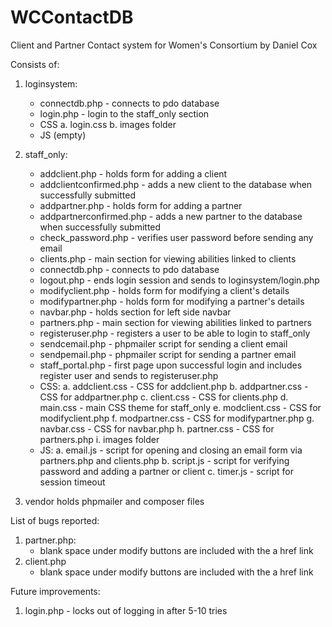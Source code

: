 # WCContactDB

Client and Partner Contact system for Women's Consortium by Daniel Cox

Consists of:

1. loginsystem:
    - connectdb.php - connects to pdo database
    - login.php - login to the staff_only section
    - CSS
        a. login.css
        b. images folder
    - JS (empty)

2. staff_only:
    - addclient.php - holds form for adding a client
    - addclientconfirmed.php - adds a new client to the database when successfully submitted
    - addpartner.php - holds form for adding a partner
    - addpartnerconfirmed.php - adds a new partner to the database when successfully submitted
    - check_password.php - verifies user password before sending any email
    - clients.php - main section for viewing abilities linked to clients
    - connectdb.php - connects to pdo database
    - logout.php - ends login session and sends to loginsystem/login.php
    - modifyclient.php - holds form for modifying a client's details
    - modifypartner.php - holds form for modifying a partner's details
    - navbar.php - holds section for left side navbar
    - partners.php - main section for viewing abilities linked to partners
    - registeruser.php - registers a user to be able to login to staff_only
    - sendcemail.php - phpmailer script for sending a client email
    - sendpemail.php - phpmailer script for sending a partner email
    - staff_portal.php - first page upon successful login and includes register user and sends to registeruser.php
    - CSS:
        a. addclient.css - CSS for addclient.php
        b. addpartner.css - CSS for addpartner.php
        c. client.css - CSS for clients.php
        d. main.css - main CSS theme for staff_only
        e. modclient.css - CSS for modifyclient.php
        f. modpartner.css - CSS for modifypartner.php
        g. navbar.css - CSS for navbar.php
        h. partner.css - CSS for partners.php
        i. images folder
    - JS:
        a. email.js - script for opening and closing an email form via partners.php and clients.php
        b. script.js - script for verifying password and adding a partner or client
        c. timer.js - script for session timeout

3. vendor holds phpmailer and composer files

List of bugs reported:
1. partner.php:
    - blank space under modify buttons are included with the a href link
2. client.php
    - blank space under modify buttons are included with the a href link

Future improvements:
1. login.php - locks out of logging in after 5-10 tries